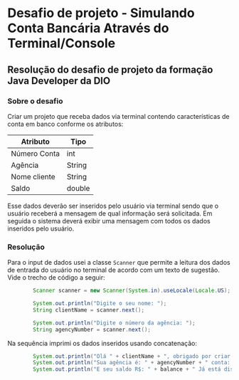 # Desafio de projeto - Simulando Conta Bancária Através do Terminal/Console

## Resolução do desafio de projeto da formação Java Developer da DIO

### Sobre o desafio

Criar um projeto que receba dados via terminal contendo características de conta em banco conforme os atributos:

| Atributo     | Tipo    |
| -------------|---------|
| Número Conta | int     |
| Agência      | String  |
| Nome cliente | String  |
| Saldo        | double  |

Esse dados deverão ser inseridos pelo usuário via terminal sendo que o usuário receberá a mensagem de qual informação será solicitada. Em seguida o sistema deverá exibir uma mensagem com todos os dados inseridos pelo usuário.

### Resolução 

Para o input de dados usei a classe ```Scanner``` que permite a leitura dos dados de entrada do usuário no terminal de acordo com um texto de sugestão. Vide o trecho de código a seguir:

```java
        Scanner scanner = new Scanner(System.in).useLocale(Locale.US);

        System.out.println("Digite o seu nome: ");
        String clientName = scanner.next();

        System.out.println("Digite o número da agência: ");
        String agencyNumber = scanner.next();
```

Na sequência imprimi os dados inseridos usando concatenação:

```java
        System.out.println("Olá " + clientName + ", obrigado por criar uma conta em nosso banco!");
        System.out.println("Sua agência é: " + agencyNumber + " conta: " + countNumber);
        System.out.println("E seu saldo R$: " + balance + " Já está disponível para saque.");
```
